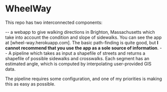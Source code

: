 # WheelWay

This repo has two interconnected components:

-- a webapp to give walking directions in Brighton, Massachusetts which take into account the condition and slope of sidewalks. You can see the app at [wheel-way.herokuapp.com]. The basic path-finding is quite good, but **I cannot recommend that you use the app as a sole source of information**.
-- A pipeline which takes as input a shapefile of streets and returns a shapefile of possible sidewalks and crosswalks. Each segment has an estimated angle, which is computed by interpolating user-provided GIS data.

The pipeline requires some configuration, and one of my priorities is making this as easy as possible.


